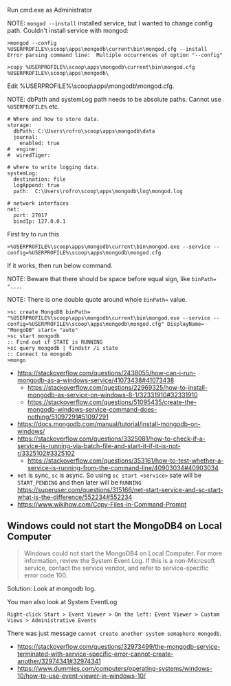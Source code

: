 Run cmd.exe as Administrator

NOTE: `mongod --install` installed service, but I wanted to change config path. Couldn't install service with mongod:

```
>mongod --config %USERPROFILE%\scoop\apps\mongodb\current\bin\mongod.cfg --install
Error parsing command line:  Multiple occurrences of option "--config"
```

```
>copy %USERPROFILE%\scoop\apps\mongodb\current\bin\mongod.cfg %USERPROFILE%\scoop\apps\mongodb\
```

Edit %USERPROFILE%\scoop\apps\mongodb\mongod.cfg.

NOTE: dbPath and systemLog path needs to be absolute paths. Cannot use `%USERPROFILE%` etc.

```
# Where and how to store data.
storage:
  dbPath: C:\Users\rofro\scoop\apps\mongodb\data
  journal:
    enabled: true
#  engine:
#  wiredTiger:

# where to write logging data.
systemLog:
  destination: file
  logAppend: true
  path:  C:\Users\rofro\scoop\apps\mongodb\log\mongod.log

# network interfaces
net:
  port: 27017
  bindIp: 127.0.0.1
```

First try to run this

```
>%USERPROFILE%\scoop\apps\mongodb\current\bin\mongod.exe --service --config=%USERPROFILE%\scoop\apps\mongodb\mongod.cfg
```

If it works, then run below command.

NOTE: Beware that there should be space before equal sign, like `binPath= "...`.

NOTE: There is one double quote around whole `binPath=` value.

```
>sc create MongoDB binPath= "%USERPROFILE%\scoop\apps\mongodb\current\bin\mongod.exe --service --config=%USERPROFILE%\scoop\apps\mongodb\mongod.cfg" DisplayName= "MongoDB" start= "auto"
>sc start mongodb
:: Find out if STATE is RUNNING
>sc query mongodb | findstr /i state
:: Connect to mongodb
>mongo
```

- https://stackoverflow.com/questions/2438055/how-can-i-run-mongodb-as-a-windows-service/41073438#41073438
  - https://stackoverflow.com/questions/22969325/how-to-install-mongodb-as-service-on-windows-8-1/32331910#32331910
  - https://stackoverflow.com/questions/51095435/create-the-mongodb-windows-service-command-does-nothing/51097291#51097291
- https://docs.mongodb.com/manual/tutorial/install-mongodb-on-windows/
- https://stackoverflow.com/questions/3325081/how-to-check-if-a-service-is-running-via-batch-file-and-start-it-if-it-is-not-r/3325102#3325102
  - https://stackoverflow.com/questions/353161/how-to-test-whether-a-service-is-running-from-the-command-line/40903034#40903034
- `net` is sync, `sc` is async. So using `sc start <service>` sate will be `START_PENDING` and then later will be `RUNNING` https://superuser.com/questions/315166/net-start-service-and-sc-start-what-is-the-difference/552234#552234
- https://www.wikihow.com/Copy-Files-in-Command-Prompt

## Windows could not start the MongoDB4 on Local Computer

> Windows could not start the MongoDB4 on Local Computer. For more information, review the System Event Log. If this is a non-Microsoft service, contact the service vendor, and refer to service-specific error code 100.

Solution: Look at mongodb log.

You man also look at System EventLog

`Right-click Start > Event Viewer > On the left: Event Viewer > Custom Views > Administrative Events`

There was just message `cannot create another system semaphore mongodb`.

- https://stackoverflow.com/questions/32973499/the-mongodb-service-terminated-with-service-specific-error-cannot-create-another/32974341#32974341
- https://www.dummies.com/computers/operating-systems/windows-10/how-to-use-event-viewer-in-windows-10/
